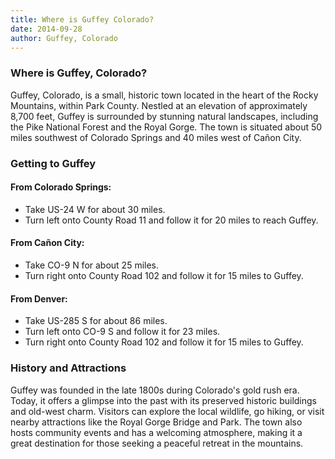```yaml
---
title: Where is Guffey Colorado?
date: 2014-09-28
author: Guffey, Colorado
---
```


### Where is Guffey, Colorado?

Guffey, Colorado, is a small, historic town located in the heart of the Rocky Mountains, within Park County. Nestled at an elevation of approximately 8,700 feet, Guffey is surrounded by stunning natural landscapes, including the Pike National Forest and the Royal Gorge. The town is situated about 50 miles southwest of Colorado Springs and 40 miles west of Cañon City.

### Getting to Guffey

#### From Colorado Springs:
- Take US-24 W for about 30 miles.
- Turn left onto County Road 11 and follow it for 20 miles to reach Guffey.

#### From Cañon City:
- Take CO-9 N for about 25 miles.
- Turn right onto County Road 102 and follow it for 15 miles to Guffey.

#### From Denver:
- Take US-285 S for about 86 miles.
- Turn left onto CO-9 S and follow it for 23 miles.
- Turn right onto County Road 102 and follow it for 15 miles to Guffey.

### History and Attractions

Guffey was founded in the late 1800s during Colorado's gold rush era. Today, it offers a glimpse into the past with its preserved historic buildings and old-west charm. Visitors can explore the local wildlife, go hiking, or visit nearby attractions like the Royal Gorge Bridge and Park. The town also hosts community events and has a welcoming atmosphere, making it a great destination for those seeking a peaceful retreat in the mountains.